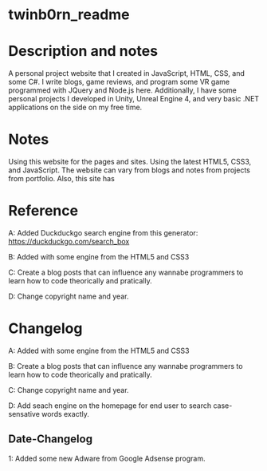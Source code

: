 # twinb0rn_readme

# Description and notes

A personal project website that I created in  JavaScript, HTML, CSS, and some C#. I write blogs, game reviews, and program some VR game programmed with JQuery and Node.js here. Additionally, I have some personal projects I developed in Unity, Unreal Engine 4, and very basic .NET applications on the side on my free time. 

# Notes


Using this website for the pages and sites. Using the latest HTML5, CSS3, and JavaScript. The website can vary from blogs and notes from projects from portfolio. Also, this site has

# Reference

A:  Added Duckduckgo search engine from this generator: https://duckduckgo.com/search_box

B:  Added with some engine from the HTML5 and CSS3

C:  Create a blog posts that can influence any wannabe programmers to learn how to code theorically and pratically. 

D:  Change copyright name and year.

# Changelog

A:  Added with some engine from the HTML5 and CSS3

B:  Create a blog posts that can influence any wannabe programmers to learn how to code theorically and pratically. 

C:  Change copyright name and year.

D:  Add seach engine on the homepage for end user to search case-sensative words exactly. 

## Date-Changelog

1: Added some new Adware from Google Adsense program.

